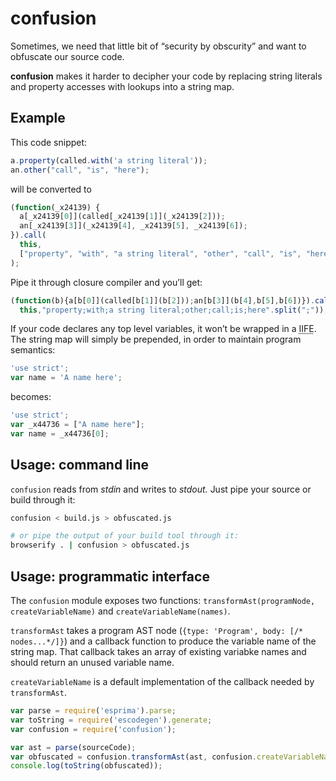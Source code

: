 # confusion

Sometimes, we need that little bit of “security by obscurity” and want to 
obfuscate our source code.

**confusion** makes it harder to decipher your code by replacing string literals 
and property accesses with lookups into a string map.

## Example

This code snippet:

```js
a.property(called.with('a string literal'));
an.other("call", "is", "here");
```

will be converted to

```js
(function(_x24139) {
  a[_x24139[0]](called[_x24139[1]](_x24139[2]));
  an[_x24139[3]](_x24139[4], _x24139[5], _x24139[6]);
}).call(
  this,
  ["property", "with", "a string literal", "other", "call", "is", "here"]
);
```

Pipe it through closure compiler and you’ll get:

```js
(function(b){a[b[0]](called[b[1]](b[2]));an[b[3]](b[4],b[5],b[6])}).call(
  this,"property;with;a string literal;other;call;is;here".split(";"));

```

If your code declares any top level variables, it won’t be wrapped in a 
<abbr title="immediately invoced function expression">IIFE</abbr>. The string 
map will simply be prepended, in order to maintain program semantics:

```js
'use strict';
var name = 'A name here';
```

becomes:

```js
'use strict';
var _x44736 = ["A name here"];
var name = _x44736[0];
```

## Usage: command line

`confusion` reads from *stdin* and writes to *stdout.* Just pipe your source or
build through it:

```sh
confusion < build.js > obfuscated.js

# or pipe the output of your build tool through it:
browserify . | confusion > obfuscated.js
```

## Usage: programmatic interface

The `confusion` module exposes two functions:
`transformAst(programNode, createVariableName)` and `createVariableName(names)`.

`transformAst` takes a program AST node 
(`{type: 'Program', body: [/* nodes...*/]}`) and a callback function to produce 
the variable name of the string map. That callback takes an array of existing 
variabke names and should return an unused variable name.

`createVariableName` is a default implementation of the callback needed by 
`transformAst`.

```js
var parse = require('esprima').parse;
var toString = require('escodegen').generate;
var confusion = require('confusion');

var ast = parse(sourceCode);
var obfuscated = confusion.transformAst(ast, confusion.createVariableName);
console.log(toString(obfuscated));
```
